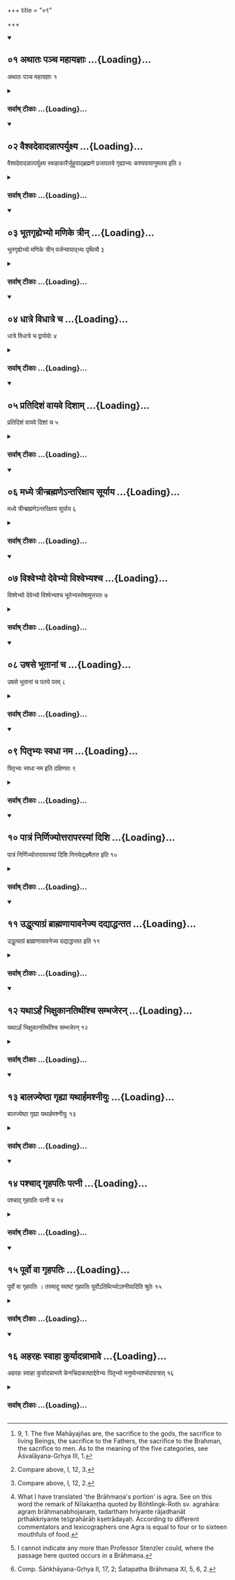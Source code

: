 +++
title = "०९"

+++
<div class="js_include" includetitle="true" newlevelforh1="2" unfilled url="/vedAH_yajuH/vAjasaneyam/sUtram/pAraskara-gRhyam/vishvAsa-prastutiH/2/09/01_athAtaH_pancha_mahAyajnAH.md">
<details open><summary><h2>०१ अथातः पञ्च महायज्ञाः ...{Loading}...</h2></summary>

अथातः पञ्च महायज्ञाः १
</details>
</div>
<div class="js_include collapsed" newlevelforh1="3" title="सर्वाष् टीकाः" unfilled url="/vedAH_yajuH/vAjasaneyam/sUtram/pAraskara-gRhyam/sarvASh_TIkAH/2/09/01_athAtaH_pancha_mahAyajnAH.md">
<details><summary><h3>सर्वाष् टीकाः ...{Loading}...</h3></summary>
<details><summary>Oldenberg</summary>

1 [^1] . Now (follow) the five great sacrifices.

[^1]:  9, 1. The five Mahāyajñas are, the sacrifice to the gods, the sacrifice to living Beings, the sacrifice to the Fathers, the sacrifice to the Brahman, the sacrifice to men. As to the meaning of the five categories, see Āśvalāyana-Gṛhya III, 1.
</details>
</details>
</div>
<div class="js_include" includetitle="true" newlevelforh1="2" unfilled url="/vedAH_yajuH/vAjasaneyam/sUtram/pAraskara-gRhyam/vishvAsa-prastutiH/2/09/02_vaishvadevAdannAtparyuxya.md">
<details open><summary><h2>०२ वैश्वदेवादन्नात्पर्युक्ष्य ...{Loading}...</h2></summary>

वैश्वदेवादन्नात्पर्युक्ष्य स्वाहाकारैर्जुहुयाद्ब्रह्मणे प्रजापतये गृह्याभ्यः कश्यपायानुमतय इति २
</details>
</div>
<div class="js_include collapsed" newlevelforh1="3" title="सर्वाष् टीकाः" unfilled url="/vedAH_yajuH/vAjasaneyam/sUtram/pAraskara-gRhyam/sarvASh_TIkAH/2/09/02_vaishvadevAdannAtparyuxya.md">
<details><summary><h3>सर्वाष् टीकाः ...{Loading}...</h3></summary>
<details><summary>Oldenberg</summary>

2 [^2] . Of the Vaiśvadeva food he should, after having sprinkled (water) round (the sacred fire), make oblations, with the word Svāhā (each time repeated), to Brahman, to Prajāpati, to the (deities) of the house, to Kaśyapa, and to Anumati.

[^2]:  Compare above, I, 12, 3.
</details>
</details>
</div>
<div class="js_include" includetitle="true" newlevelforh1="2" unfilled url="/vedAH_yajuH/vAjasaneyam/sUtram/pAraskara-gRhyam/vishvAsa-prastutiH/2/09/03_bhUtagRhyebhyo_maNike_trIn.md">
<details open><summary><h2>०३ भूतगृह्येभ्यो मणिके त्रीन् ...{Loading}...</h2></summary>

भूतगृह्येभ्यो मणिके त्रीन् पर्जन्यायाद्भ्यः पृथिव्यै ३
</details>
</div>
<div class="js_include collapsed" newlevelforh1="3" title="सर्वाष् टीकाः" unfilled url="/vedAH_yajuH/vAjasaneyam/sUtram/pAraskara-gRhyam/sarvASh_TIkAH/2/09/03_bhUtagRhyebhyo_maNike_trIn.md">
<details><summary><h3>सर्वाष् टीकाः ...{Loading}...</h3></summary>
<details><summary>Oldenberg</summary>

3 [^3] . To the domestic deities (he offers) three (Balis) in the water-pot: to Parjanya, to the waters, to the Earth;

[^3]:  Compare above, I, 12, 2.
</details>
</details>
</div>
<div class="js_include" includetitle="true" newlevelforh1="2" unfilled url="/vedAH_yajuH/vAjasaneyam/sUtram/pAraskara-gRhyam/vishvAsa-prastutiH/2/09/04_dhAtre_vidhAtre_cha.md">
<details open><summary><h2>०४ धात्रे विधात्रे च ...{Loading}...</h2></summary>

धात्रे विधात्रे च द्वार्ययोः ४
</details>
</div>
<div class="js_include collapsed" newlevelforh1="3" title="सर्वाष् टीकाः" unfilled url="/vedAH_yajuH/vAjasaneyam/sUtram/pAraskara-gRhyam/sarvASh_TIkAH/2/09/04_dhAtre_vidhAtre_cha.md">
<details><summary><h3>सर्वाष् टीकाः ...{Loading}...</h3></summary>
<details><summary>Oldenberg</summary>

4. To Dhātṛ and Vidhātṛ at the two doorposts;
</details>
</details>
</div>
<div class="js_include" includetitle="true" newlevelforh1="2" unfilled url="/vedAH_yajuH/vAjasaneyam/sUtram/pAraskara-gRhyam/vishvAsa-prastutiH/2/09/05_pratidishaM_vAyave_dishAm.md">
<details open><summary><h2>०५ प्रतिदिशं वायवे दिशाम् ...{Loading}...</h2></summary>

प्रतिदिशं वायवे दिशां च ५
</details>
</div>
<div class="js_include collapsed" newlevelforh1="3" title="सर्वाष् टीकाः" unfilled url="/vedAH_yajuH/vAjasaneyam/sUtram/pAraskara-gRhyam/sarvASh_TIkAH/2/09/05_pratidishaM_vAyave_dishAm.md">
<details><summary><h3>सर्वाष् टीकाः ...{Loading}...</h3></summary>
<details><summary>Oldenberg</summary>

5. To the different quarters (of the horizon), to Vāyu and (to the presiding deities) of the quarters;
</details>
</details>
</div>
<div class="js_include" includetitle="true" newlevelforh1="2" unfilled url="/vedAH_yajuH/vAjasaneyam/sUtram/pAraskara-gRhyam/vishvAsa-prastutiH/2/09/06_madhye_trInbrahmaNe-ntarixAya_sUryAya.md">
<details open><summary><h2>०६ मध्ये त्रीन्ब्रह्मणेऽन्तरिक्षाय सूर्याय ...{Loading}...</h2></summary>

मध्ये त्रीन्ब्रह्मणेऽन्तरिक्षाय सूर्याय ६
</details>
</div>
<div class="js_include collapsed" newlevelforh1="3" title="सर्वाष् टीकाः" unfilled url="/vedAH_yajuH/vAjasaneyam/sUtram/pAraskara-gRhyam/sarvASh_TIkAH/2/09/06_madhye_trInbrahmaNe-ntarixAya_sUryAya.md">
<details><summary><h3>सर्वाष् टीकाः ...{Loading}...</h3></summary>
<details><summary>Oldenberg</summary>

6. In the middle three (Balis) to Brahman, to the Air, to the Sun.
</details>
</details>
</div>
<div class="js_include" includetitle="true" newlevelforh1="2" unfilled url="/vedAH_yajuH/vAjasaneyam/sUtram/pAraskara-gRhyam/vishvAsa-prastutiH/2/09/07_vishvebhyo_devebhyo_vishvebhyashcha.md">
<details open><summary><h2>०७ विश्वेभ्यो देवेभ्यो विश्वेभ्यश्च ...{Loading}...</h2></summary>

विश्वेभ्यो देवेभ्यो विश्वेभ्यश्च भूतेभ्यस्तेषामुत्तरतः ७
</details>
</div>
<div class="js_include collapsed" newlevelforh1="3" title="सर्वाष् टीकाः" unfilled url="/vedAH_yajuH/vAjasaneyam/sUtram/pAraskara-gRhyam/sarvASh_TIkAH/2/09/07_vishvebhyo_devebhyo_vishvebhyashcha.md">
<details><summary><h3>सर्वाष् टीकाः ...{Loading}...</h3></summary>
<details><summary>Oldenberg</summary>

7. To the north of those (he offers Balis) to the Viśve devās and to all the beings;
</details>
</details>
</div>
<div class="js_include" includetitle="true" newlevelforh1="2" unfilled url="/vedAH_yajuH/vAjasaneyam/sUtram/pAraskara-gRhyam/vishvAsa-prastutiH/2/09/08_uShase_bhUtAnAM_cha.md">
<details open><summary><h2>०८ उषसे भूतानां च ...{Loading}...</h2></summary>

उषसे भूतानां च पतये परम् ८
</details>
</div>
<div class="js_include collapsed" newlevelforh1="3" title="सर्वाष् टीकाः" unfilled url="/vedAH_yajuH/vAjasaneyam/sUtram/pAraskara-gRhyam/sarvASh_TIkAH/2/09/08_uShase_bhUtAnAM_cha.md">
<details><summary><h3>सर्वाष् टीकाः ...{Loading}...</h3></summary>
<details><summary>Oldenberg</summary>

8. Further on to Uṣas and to the Lord of beings;
</details>
</details>
</div>
<div class="js_include" includetitle="true" newlevelforh1="2" unfilled url="/vedAH_yajuH/vAjasaneyam/sUtram/pAraskara-gRhyam/vishvAsa-prastutiH/2/09/09_pitRbhyaH_svadhA_nama.md">
<details open><summary><h2>०९ पितृभ्यः स्वधा नम ...{Loading}...</h2></summary>

पितृभ्यः स्वधा नम इति दक्षिणतः ९
</details>
</div>
<div class="js_include collapsed" newlevelforh1="3" title="सर्वाष् टीकाः" unfilled url="/vedAH_yajuH/vAjasaneyam/sUtram/pAraskara-gRhyam/sarvASh_TIkAH/2/09/09_pitRbhyaH_svadhA_nama.md">
<details><summary><h3>सर्वाष् टीकाः ...{Loading}...</h3></summary>
<details><summary>Oldenberg</summary>

9. To the south (to the Fathers) with (the words), To the Fathers, Svadhā! Adoration!'
</details>
</details>
</div>
<div class="js_include" includetitle="true" newlevelforh1="2" unfilled url="/vedAH_yajuH/vAjasaneyam/sUtram/pAraskara-gRhyam/vishvAsa-prastutiH/2/09/10_pAtraM_nirNijyottarAparasyAM_dishi.md">
<details open><summary><h2>१० पात्रं निर्णिज्योत्तरापरस्यां दिशि ...{Loading}...</h2></summary>

पात्रं निर्णिज्योत्तरापरस्यां दिशि निनयेद्यक्ष्मैतत्त इति १०
</details>
</div>
<div class="js_include collapsed" newlevelforh1="3" title="सर्वाष् टीकाः" unfilled url="/vedAH_yajuH/vAjasaneyam/sUtram/pAraskara-gRhyam/sarvASh_TIkAH/2/09/10_pAtraM_nirNijyottarAparasyAM_dishi.md">
<details><summary><h3>सर्वाष् टीकाः ...{Loading}...</h3></summary>
<details><summary>Oldenberg</summary>

10. Having rinsed out the vessel, he should pour it out towards the north-west with (the words), 'Consumption! this to thee!'
</details>
</details>
</div>
<div class="js_include" includetitle="true" newlevelforh1="2" unfilled url="/vedAH_yajuH/vAjasaneyam/sUtram/pAraskara-gRhyam/vishvAsa-prastutiH/2/09/11_uddhRtyAgraM_brAhmaNAyAvanejya_dadyAddhantata.md">
<details open><summary><h2>११ उद्धृत्याग्रं ब्राह्मणायावनेज्य दद्याद्धन्तत ...{Loading}...</h2></summary>

उद्धृत्याग्रं ब्राह्मणायावनेज्य दद्याद्धन्तत इति ११
</details>
</div>
<div class="js_include collapsed" newlevelforh1="3" title="सर्वाष् टीकाः" unfilled url="/vedAH_yajuH/vAjasaneyam/sUtram/pAraskara-gRhyam/sarvASh_TIkAH/2/09/11_uddhRtyAgraM_brAhmaNAyAvanejya_dadyAddhantata.md">
<details><summary><h3>सर्वाष् टीकाः ...{Loading}...</h3></summary>
<details><summary>Oldenberg</summary>

11 [^4] . Taking the Brāhmaṇa's portion (of the food which he is going to distribute), he should give it to a Brāhmaṇa, after he has made him wash himself, with (the words), 'Well! (this) to thee!'

[^4]:  What I have translated 'the Brāhmaṇa's portion' is agra. See on this word the remark of Nīlakaṇṭha quoted by Böhtlingk-Roth sv. agrahāra: agraṃ brāhmaṇabhojanaṃ, tadarthaṃ hriyante rājadhanāt pṛthakkriyante teऽgrahārāḥ kṣetrādayaḥ. According to different commentators and lexicographers one Agra is equal to four or to sixteen mouthfuls of food.
</details>
</details>
</div>
<div class="js_include" includetitle="true" newlevelforh1="2" unfilled url="/vedAH_yajuH/vAjasaneyam/sUtram/pAraskara-gRhyam/vishvAsa-prastutiH/2/09/12_yathA-rhaM_bhixukAnatithIMshcha_sambhajeran.md">
<details open><summary><h2>१२ यथाऽर्हं भिक्षुकानतिथींश्च सम्भजेरन् ...{Loading}...</h2></summary>

यथाऽर्हं भिक्षुकानतिथींश्च सम्भजेरन् १२
</details>
</div>
<div class="js_include collapsed" newlevelforh1="3" title="सर्वाष् टीकाः" unfilled url="/vedAH_yajuH/vAjasaneyam/sUtram/pAraskara-gRhyam/sarvASh_TIkAH/2/09/12_yathA-rhaM_bhixukAnatithIMshcha_sambhajeran.md">
<details><summary><h3>सर्वाष् टीकाः ...{Loading}...</h3></summary>
<details><summary>Oldenberg</summary>

12. To (religious) mendicants and to guests they should apportion (food) as due to them.
</details>
</details>
</div>
<div class="js_include" includetitle="true" newlevelforh1="2" unfilled url="/vedAH_yajuH/vAjasaneyam/sUtram/pAraskara-gRhyam/vishvAsa-prastutiH/2/09/13_bAlajyeShThA_gRhyA_yathArhamashnIyuH.md">
<details open><summary><h2>१३ बालज्येष्ठा गृह्या यथार्हमश्नीयुः ...{Loading}...</h2></summary>

बालज्येष्ठा गृह्या यथार्हमश्नीयुः १३
</details>
</div>
<div class="js_include collapsed" newlevelforh1="3" title="सर्वाष् टीकाः" unfilled url="/vedAH_yajuH/vAjasaneyam/sUtram/pAraskara-gRhyam/sarvASh_TIkAH/2/09/13_bAlajyeShThA_gRhyA_yathArhamashnIyuH.md">
<details><summary><h3>सर्वाष् टीकाः ...{Loading}...</h3></summary>
<details><summary>Oldenberg</summary>

13. The persons belonging to the house, the young and the old, should eat what is due to them;
</details>
</details>
</div>
<div class="js_include" includetitle="true" newlevelforh1="2" unfilled url="/vedAH_yajuH/vAjasaneyam/sUtram/pAraskara-gRhyam/vishvAsa-prastutiH/2/09/14_pashchAd_gRhapatiH_patnI.md">
<details open><summary><h2>१४ पश्चाद् गृहपतिः पत्नी ...{Loading}...</h2></summary>

पश्चाद् गृहपतिः पत्नी च १४
</details>
</div>
<div class="js_include collapsed" newlevelforh1="3" title="सर्वाष् टीकाः" unfilled url="/vedAH_yajuH/vAjasaneyam/sUtram/pAraskara-gRhyam/sarvASh_TIkAH/2/09/14_pashchAd_gRhapatiH_patnI.md">
<details><summary><h3>सर्वाष् टीकाः ...{Loading}...</h3></summary>
<details><summary>Oldenberg</summary>

14. Afterwards the householder and his wife.
</details>
</details>
</div>
<div class="js_include" includetitle="true" newlevelforh1="2" unfilled url="/vedAH_yajuH/vAjasaneyam/sUtram/pAraskara-gRhyam/vishvAsa-prastutiH/2/09/15_pUrvo_vA_gRhapatiH.md">
<details open><summary><h2>१५ पूर्वो वा गृहपतिः ...{Loading}...</h2></summary>

पूर्वो वा गृहपतिः । तस्मादु स्वाष्टं गृहपतिः पूर्वोऽतिथिभ्योऽश्नीयादिति श्रुतेः १५
</details>
</div>
<div class="js_include collapsed" newlevelforh1="3" title="सर्वाष् टीकाः" unfilled url="/vedAH_yajuH/vAjasaneyam/sUtram/pAraskara-gRhyam/sarvASh_TIkAH/2/09/15_pUrvo_vA_gRhapatiH.md">
<details><summary><h3>सर्वाष् टीकाः ...{Loading}...</h3></summary>
<details><summary>Oldenberg</summary>

15 [^5] . Or the householder (should eat) first, because the Śruti says, 'Therefore the householder should eat the sweetest food before his guests.'

[^5]:  I cannot indicate any more than Professor Stenzler could, where the passage here quoted occurs in a Brāhmaṇa.
</details>
</details>
</div>
<div class="js_include" includetitle="true" newlevelforh1="2" unfilled url="/vedAH_yajuH/vAjasaneyam/sUtram/pAraskara-gRhyam/vishvAsa-prastutiH/2/09/16_aharahaH_svAhA_kuryAdannAbhAve.md">
<details open><summary><h2>१६ अहरहः स्वाहा कुर्यादन्नाभावे ...{Loading}...</h2></summary>

अहरहः स्वाहा कुर्यादन्नाभावे केनचिदाकाष्ठाद्देवेभ्यः पितृभ्यो मनुष्येभ्यश्चोदपात्रात् १६
</details>
</div>
<div class="js_include collapsed" newlevelforh1="3" title="सर्वाष् टीकाः" unfilled url="/vedAH_yajuH/vAjasaneyam/sUtram/pAraskara-gRhyam/sarvASh_TIkAH/2/09/16_aharahaH_svAhA_kuryAdannAbhAve.md">
<details><summary><h3>सर्वाष् टीकाः ...{Loading}...</h3></summary>
<details><summary>Oldenberg</summary>

16 [^6] . Every day he should sacrifice with the word svāhā. If he has no food (to offer, he should make his offering) with something else, be it even a piece of wood (only), to the gods, or be it (only) a water-pot, to the Fathers and to men.

[^6]:  Comp. Śāṅkhāyana-Gṛhya II, 17, 2; Śatapatha Brāhmaṇa XI, 5, 6, 2.
</details>
</details>
</div>